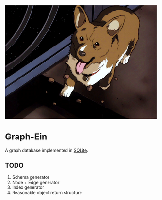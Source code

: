 ![Gif of Ein from Cowboy Bebop in space](/assets/ein-space.gif)
# Graph-Ein
A graph database implemented in [SQLite](https://sqlite.org/index.html).

## TODO
1. Schema generator
1. Node + Edge generator
1. Index generator
1. Reasonable object return structure

